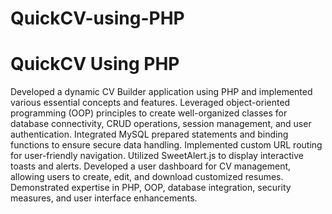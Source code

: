 # QuickCV-using-PHP
<h1>QuickCV Using PHP</h1>
<p>
  Developed a dynamic CV Builder application using PHP and implemented various essential concepts and features.
  Leveraged object-oriented programming (OOP) principles to create well-organized classes for database connectivity, CRUD operations, session management, and user authentication. 
  Integrated MySQL prepared statements and binding functions to ensure secure data handling. Implemented custom URL routing for user-friendly navigation. Utilized SweetAlert.js to display interactive toasts and alerts. 
  Developed a user dashboard for CV management, allowing users to create, edit, and download customized resumes. 
  Demonstrated expertise in PHP, OOP, database integration, security measures, and user interface enhancements.
</p>
